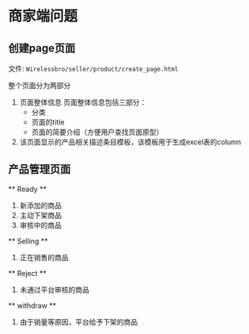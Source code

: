 # 商家端问题

## 创建page页面

文件: `Wirelessbro/seller/product/create_page.html`

整个页面分为两部分
1. 页面整体信息
 页面整体信息包括三部分：
	- 分类
	- 页面的title
	- 页面的简要介绍（方便用户查找页面原型）
2. 该页面显示的产品相关描述条目模板，该模板用于生成excel表的column

## 产品管理页面
** Ready **
1. 新添加的商品
2. 主动下架商品
3. 审核中的商品

** Selling **
1. 正在销售的商品

** Reject **
1. 未通过平台审核的商品

** withdraw **  
1. 由于销量等原因，平台给予下架的商品
